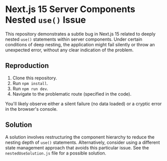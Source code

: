 # Next.js 15 Server Components Nested `use()` Issue

This repository demonstrates a subtle bug in Next.js 15 related to deeply nested `use()` statements within server components.  Under certain conditions of deep nesting, the application might fail silently or throw an unexpected error, without any clear indication of the problem.

## Reproduction

1. Clone this repository.
2. Run `npm install`.
3. Run `npm run dev`.
4. Navigate to the problematic route (specified in the code). 

You'll likely observe either a silent failure (no data loaded) or a cryptic error in the browser's console.

## Solution

A solution involves restructuring the component hierarchy to reduce the nesting depth of `use()` statements.  Alternatively, consider using a different state management approach that avoids this particular issue.  See the `nestedUseSolution.js` file for a possible solution.